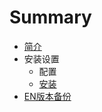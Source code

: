 # Summary

* [简介](README.md)
* 安装设置
   * 配置
   * [安装](setup-installation.md)
* [EN版本备份](ENbackup/README.md)

